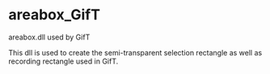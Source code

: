 # areabox_GifT
areabox.dll used by GifT

This dll is used to create the semi-transparent selection rectangle as well as recording rectangle used in GifT.
